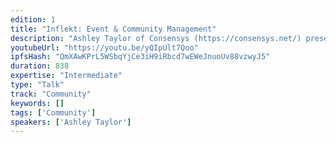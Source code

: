```yaml
---
edition: 1
title: "Inflekt: Event & Community Management"
description: "Ashley Taylor of Consensys (https://consensys.net/) presents on Inflekt, an open source tribal network and events management platform."
youtubeUrl: "https://youtu.be/yQIpUlt7Qoo"
ipfsHash: "QmXAwKPrL5WSbqYjCe3iH9iRbcd7wEWeJnuoUv88vzwyJ5"
duration: 838
expertise: "Intermediate"
type: "Talk"
track: "Community"
keywords: []
tags: ['Community']
speakers: ['Ashley Taylor']
---
```

